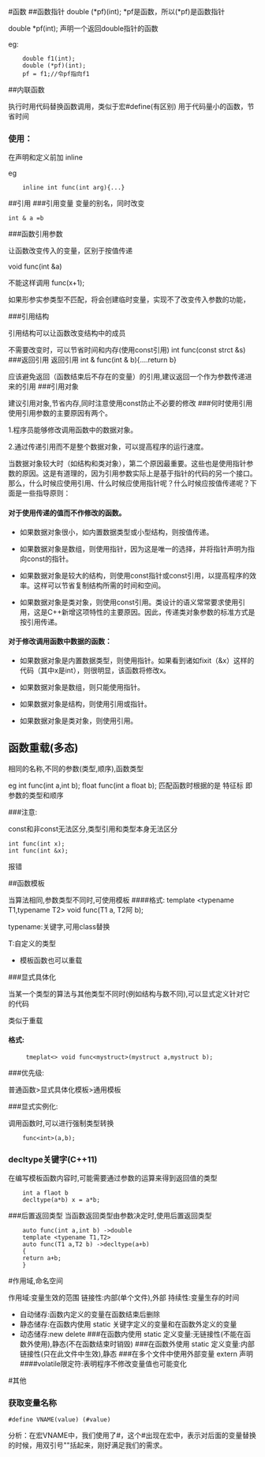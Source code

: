 #函数
##函数指针
double (*pf)(int); *pf是函数，所以(*pf)是函数指针

double *pf(int); 声明一个返回double指针的函数


eg:

        double f1(int); 
        double (*pf)(int);
        pf = f1;//令pf指向f1
##内联函数

执行时用代码替换函数调用，类似于宏#define(有区别)
用于代码量小的函数，节省时间
### 使用：

在声明和定义前加 inline

eg

        inline int func(int arg){...}
##引用
###引用变量
变量的别名，同时改变

    int & a =b
###函数引用参数

让函数改变传入的变量，区别于按值传递

void func(int &a)

不能这样调用 func(x+1);

如果形参实参类型不匹配，将会创建临时变量，实现不了改变传入参数的功能，

###引用结构

引用结构可以让函数改变结构中的成员

不需要改变时，可以节省时间和内存(使用const引用)
int func(const strct &s)
###返回引用
返回引用
int & func(int & b){....return b}

应该避免返回（函数结束后不存在的变量）的引用,建议返回一个作为参数传递进来的引用
###引用对象

建议引用对象,节省内存,同时注意使用const防止不必要的修改
###何时使用引用
使用引用参数的主要原因有两个。

1.程序员能够修改调用函数中的数据对象。

2.通过传递引用而不是整个数据对象，可以提高程序的运行速度。

当数据对象较大时（如结构和类对象），第二个原因最重要。这些也是使用指针参数的原因。这是有道理的，因为引用参数实际上是基于指针的代码的另一个接口。那么，什么时候应使用引用、什么时候应使用指针呢？什么时候应按值传递呢？下面是一些指导原则：
#### 对于使用传递的值而不作修改的函数。

* 如果数据对象很小，如内置数据类型或小型结构，则按值传递。

* 如果数据对象是数组，则使用指针，因为这是唯一的选择，并将指针声明为指向const的指针。

* 如果数据对象是较大的结构，则使用const指针或const引用，以提高程序的效率。这样可以节省复制结构所需的时间和空间。

* 如果数据对象是类对象，则使用const引用。类设计的语义常常要求使用引用，这是C++新增这项特性的主要原因。因此，传递类对象参数的标准方式是按引用传递。

#### 对于修改调用函数中数据的函数：

* 如果数据对象是内置数据类型，则使用指针。如果看到诸如fixit（&x）这样的代码（其中x是int），则很明显，该函数将修改x。

* 如果数据对象是数组，则只能使用指针。

* 如果数据对象是结构，则使用引用或指针。

* 如果数据对象是类对象，则使用引用。
## 函数重载(多态)

相同的名称,不同的参数(类型,顺序),函数类型

eg
    int func(int a,int b);
    float func(int a float b);
匹配函数时根据的是 特征标 即参数的类型和顺序

###注意:

const和非const无法区分,类型引用和类型本身无法区分
    
    int func(int x);
    int func(int &x);
报错

##函数模板

当算法相同,参数类型不同时,可使用模板
####格式:
        template <typename T1,typename T2>
        void func(T1 a, T2阿 b);

typename:关键字,可用class替换

T:自定义的类型
* 模板函数也可以重载

###显式具体化

当某一个类型的算法与其他类型不同时(例如结构与数不同),可以显式定义针对它的代码

类似于重载
#### 格式:
         tmeplat<> void func<mystruct>(mystruct a,mystruct b);
###优先级:

普通函数>显式具体化模板>通用模板

###显式实例化:

调用函数时,可以进行强制类型转换

        func<int>(a,b);
### decltype关键字(C++11)
在编写模板函数内容时,可能需要通过参数的运算来得到返回值的类型

        int a flaot b
        decltype(a*b) x = a*b;

###后置返回类型
当函数返回类型由参数决定时,使用后置返回类型

        auto func(int a,int b) ->double
        template <typename T1,T2>
        auto func(T1 a,T2 b) ->decltype(a+b)
        {
        return a+b;
        }

#作用域,命名空间

作用域:变量生效的范围
链接性:内部(单个文件),外部
持续性:变量生存的时间

* 自动储存:函数内定义的变量在函数结束后删除
* 静态储存:在函数内使用 static 关键字定义的变量和在函数外定义的变量
* 动态储存:new delete
###在函数内使用 static 定义变量:无链接性(不能在函数外使用),静态(不在函数结束时销毁)
###在函数外使用 static 定义变量:内部链接性(只在此文件中生效),静态
###在多个文件中使用外部变量 extern 声明
####volatile限定符:表明程序不修改变量值也可能变化

#其他
### 获取变量名称 
    #define VNAME(value) (#value)
分析：在宏VNAME中，我们使用了#，这个#出现在宏中，表示对后面的变量替换的时候，用双引号""括起来，刚好满足我们的需求。